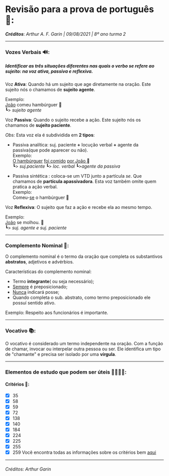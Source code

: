 # Revisão para a prova de português 📃:

***Créditos***: *Arthur A. F. Garin | 09/08/2021 | 8º ano turma 2*

***
### Vozes Verbais 🔊:

<h5>Identificar as três situações diferentes nas quais o verbo se refere ao sujeito: na voz ativa, passiva e reflexiva.</h5>

Voz **Ativa**: Quando há um sujeito que age diretamente na oração. Este sujeito nós o chamamos de **sujeito agente**.

Exemplo: </br>
<u>João</u> comeu hambúrguer 🍔
 </br>  ┗> _sujeito agente_

Voz **Passiva**: Quando o sujeito recebe a ação. Este sujeito nós os chamamos de **sujeito paciente**.

*Obs:* Esta voz ela é subdividida em **2 tipos**:
* Passiva analítica:  suj. paciente **+** locução verbal **+** agente da passiva(que pode aparecer ou não). </br>
Exemplo:</br>
<u>O hambúrguer</u> <u>foi comido</u> <u> por João </u> 🍔
  </br>  ┗> _suj.paciente_  ┗> _loc. verbal_   ┗>_agente da passiva_

* Passiva sintética : coloca-se um VTD junto a partícula *se*. Que chamamos de **partícula apassivadora**. Esta voz também omite quem pratica a ação verbal. </br>
Exemplo: </br>
Comeu-<u>se</u> o hambúrguer 🍔 

Voz **Reflexiva**: O sujeito que  faz a ação e recebe ela ao mesmo tempo.

Exemplo:</br>
<u>João</u> se molhou. 🌊 </br>
            ┗> _suj. agente e suj. paciente_

****

### Complemento Nominal 📖:

O complemento nominal é o termo da oração que completa os substantivos **abstratos**, adjetivos e advérbios.

Características do complemento nominal:

- Termo **integrante**( ou seja necessário);
- <u>Sempre</u> é preposicionado;
- <u>Nunca</u> indicará posse;
- Quando completa o sub. abstrato, como termo preposicionado ele possuí sentido ativo.

Exemplo:
 Respeito aos funcionários é importante.

****

### Vocativo 📚:

O vocativo é considerado um termo independente na oração. Com a função de chamar, invocar ou interpelar outra pessoa ou ser. Ele identifica um tipo de "chamante" e precisa ser isolado por uma **vírgula**.

****

### Elementos de estudo que podem ser úteis 👨‍🎓👩‍🎓:

#### Critérios 📑:

 - [x] 35
 - [x] 58
 - [x] 59
 - [x] 72
 - [x] 138
 - [x] 140
 - [x] 184
 - [x] 224
 - [x] 225
 - [x] 255
 - [x] 259
Você encontra todas as informações sobre os critérios bem [aqui](https://www.bomjesus.br/galeria/getImage/186/4296123983337211.pdf)
********
<h6>Créditos: Arthur Garin 
